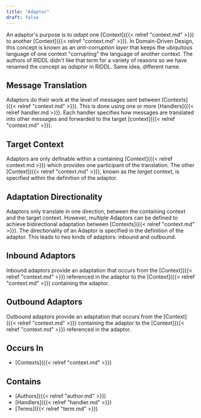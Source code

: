 ```yaml
---
title: "Adaptor"
draft: false
---
```


An adaptor's purpose is to _adapt_ one [Context]({{< relref "context.md" >}})
to another [Context]({{< relref "context.md" >}}).  In Domain-Driven Design, 
this concept is known as an _anti-corruption layer_ that keeps the 
ubiquitous language of one context "corrupting" the language of another 
context.  The authors of RIDDL didn't like that term for a variety of reasons
so we have renamed the concept as _adaptor_ in RIDDL. Same idea, different name.

## Message Translation
Adaptors do their work at the level of messages sent between 
[Contexts]({{< relref "context.md" >}}). This is done using one or 
more [Handlers]({{< relref handler.md >}}). Each handler specifies 
how messages are translated into other messages and forwarded to the target 
[context]({{< relref "context.md" >}}).   

## Target Context
Adaptors are only definable within a containing 
[Context]({{< relref context.md >}}) which provides one participant of the 
translation. The other [Context]({{< relref "context.md" >}}), known as the 
*target* context, is specified within the definition of the adaptor. 

## Adaptation Directionality
Adaptors only translate in one direction, between the containing context and 
the target context. However, multiple Adaptors can be defined 
to achieve bidirectional adaptation between
[Contexts]({{< relref "context.md" >}}). 
The directionality of an Adaptor is specified in the definition of the adaptor.
This leads to two kinds of adaptors: inbound and outbound.

## Inbound Adaptors
Inbound adaptors provide an adaptation that occurs from the 
[Context]({{< relref "context.md" >}}) referenced in the adaptor to the
[Context]({{< relref "context.md" >}}) containing the adaptor. 

## Outbound Adaptors
Outbound adaptors provide an adaptation that occurs from the
[Context]({{< relref "context.md" >}}) containing the adaptor to the
[Context]({{< relref "context.md" >}}) referenced in the adaptor.

## Occurs In
* [Contexts]({{< relref "context.md" >}})

## Contains
* [Authors]({{< relref "author.md" >}})
* [Handlers]({{< relref "handler.md" >}})
* [Terms]({{< relref "term.md" >}})
